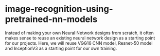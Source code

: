 # image-recognition-using-pretrained-nn-models
Instead of making your own Neural Network designs from scratch, it often makes sense to reuse an existing neural network design as a starting point for our projects. Here, we will reuse VGG16 CNN model, Resnet-50 model and InceptionV3 as a starting point for our own training.
